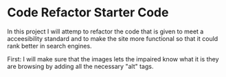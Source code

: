 # Code Refactor Starter Code
In this project I will attemp to refactor the code that is given to meet a acceesibility standard and to
make the site more functional so that it could rank better in search engines.

First: I will make sure that the images lets the impaired know what it is they are browsing by adding all
the necessary "alt" tags.
